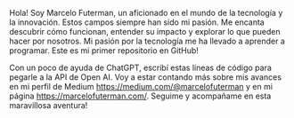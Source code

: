 Hola! Soy Marcelo Futerman, un aficionado en el mundo de la tecnología y la innovación. Estos campos siempre han sido mi pasión. 
Me encanta descubrir cómo funcionan, entender su impacto y explorar lo que pueden hacer por nosotros.
Mi pasión por la tecnología me ha llevado a aprender a programar. Este es mi primer repositorio en GitHub!

Con un poco de ayuda de ChatGPT, escribí estas líneas de código para pegarle a la API de Open AI. 
Voy a estar contando más sobre mis avances en mi perfil de Medium https://medium.com/@marcelofuterman y en mi página https://marcelofuterman.com/. 
Seguime y acompañame en esta maravillosa aventura!
